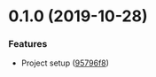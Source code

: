<a name="0.1.0"></a>
# 0.1.0 (2019-10-28)


### Features

* Project setup ([95796f8](https://github.com/atSCM/esdoc-sucrase-plugin/commits/95796f8))



